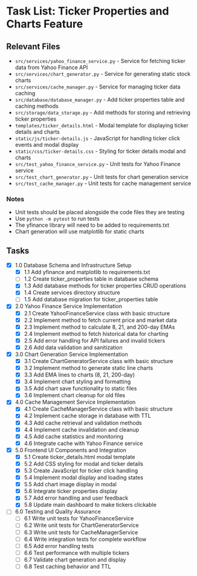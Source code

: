# Task List: Ticker Properties and Charts Feature

## Relevant Files

- `src/services/yahoo_finance_service.py` - Service for fetching ticker data from Yahoo Finance API
- `src/services/chart_generator.py` - Service for generating static stock charts
- `src/services/cache_manager.py` - Service for managing ticker data caching
- `src/database/database_manager.py` - Add ticker properties table and caching methods
- `src/storage/data_storage.py` - Add methods for storing and retrieving ticker properties
- `templates/ticker_details.html` - Modal template for displaying ticker details and charts
- `static/js/ticker-details.js` - JavaScript for handling ticker click events and modal display
- `static/css/ticker-details.css` - Styling for ticker details modal and charts
- `src/test_yahoo_finance_service.py` - Unit tests for Yahoo Finance service
- `src/test_chart_generator.py` - Unit tests for chart generation service
- `src/test_cache_manager.py` - Unit tests for cache management service

### Notes

- Unit tests should be placed alongside the code files they are testing
- Use `python -m pytest` to run tests
- The yfinance library will need to be added to requirements.txt
- Chart generation will use matplotlib for static charts

## Tasks

- [x] 1.0 Database Schema and Infrastructure Setup
  - [x] 1.1 Add yfinance and matplotlib to requirements.txt
  - [ ] 1.2 Create ticker_properties table in database schema
  - [x] 1.3 Add database methods for ticker properties CRUD operations
  - [x] 1.4 Create services directory structure
  - [ ] 1.5 Add database migration for ticker_properties table

- [x] 2.0 Yahoo Finance Service Implementation
  - [x] 2.1 Create YahooFinanceService class with basic structure
  - [x] 2.2 Implement method to fetch current price and market data
  - [x] 2.3 Implement method to calculate 8, 21, and 200-day EMAs
  - [x] 2.4 Implement method to fetch historical data for charting
  - [x] 2.5 Add error handling for API failures and invalid tickers
  - [x] 2.6 Add data validation and sanitization

- [x] 3.0 Chart Generation Service Implementation
  - [x] 3.1 Create ChartGeneratorService class with basic structure
  - [x] 3.2 Implement method to generate static line charts
  - [x] 3.3 Add EMA lines to charts (8, 21, 200-day)
  - [x] 3.4 Implement chart styling and formatting
  - [x] 3.5 Add chart save functionality to static files
  - [x] 3.6 Implement chart cleanup for old files

- [x] 4.0 Cache Management Service Implementation
  - [x] 4.1 Create CacheManagerService class with basic structure
  - [x] 4.2 Implement cache storage in database with TTL
  - [x] 4.3 Add cache retrieval and validation methods
  - [x] 4.4 Implement cache invalidation and cleanup
  - [x] 4.5 Add cache statistics and monitoring
  - [x] 4.6 Integrate cache with Yahoo Finance service

- [x] 5.0 Frontend UI Components and Integration
  - [x] 5.1 Create ticker_details.html modal template
  - [x] 5.2 Add CSS styling for modal and ticker details
  - [x] 5.3 Create JavaScript for ticker click handling
  - [x] 5.4 Implement modal display and loading states
  - [x] 5.5 Add chart image display in modal
  - [x] 5.6 Integrate ticker properties display
  - [x] 5.7 Add error handling and user feedback
  - [x] 5.8 Update main dashboard to make tickers clickable

- [ ] 6.0 Testing and Quality Assurance
  - [ ] 6.1 Write unit tests for YahooFinanceService
  - [ ] 6.2 Write unit tests for ChartGeneratorService
  - [ ] 6.3 Write unit tests for CacheManagerService
  - [ ] 6.4 Write integration tests for complete workflow
  - [ ] 6.5 Add error handling tests
  - [ ] 6.6 Test performance with multiple tickers
  - [ ] 6.7 Validate chart generation and display
  - [ ] 6.8 Test caching behavior and TTL 